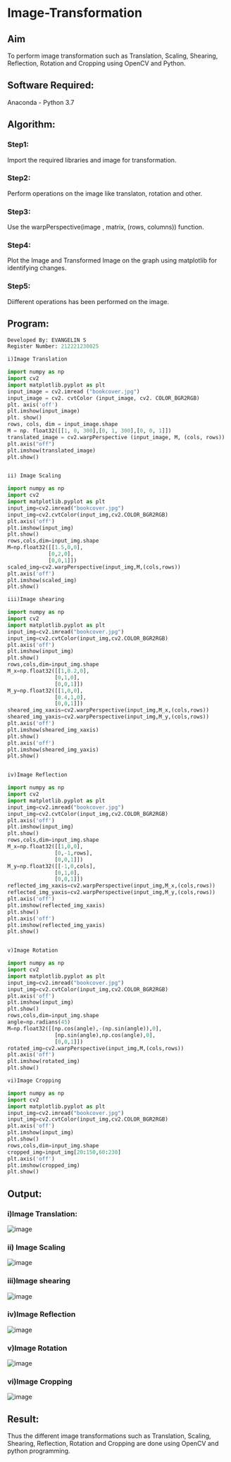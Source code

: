 # Image-Transformation
## Aim
To perform image transformation such as Translation, Scaling, Shearing, Reflection, Rotation and Cropping using OpenCV and Python.

## Software Required:
Anaconda - Python 3.7

## Algorithm:
### Step1:

Import the required libraries and image for transformation.

### Step2:

Perform operations on the image like translaton, rotation and other.

### Step3:

Use the warpPerspective(image , matrix, (rows, columns)) function.

### Step4:

Plot the Image and Transformed Image on the graph using matplotlib for identifying changes.

### Step5:

Diifferent operations has been performed on the image.

## Program:
```python
Developed By: EVANGELIN S
Register Number: 212221230025

i)Image Translation

import numpy as np
import cv2
import matplotlib.pyplot as plt
input_image = cv2.imread ("bookcover.jpg")
input_image = cv2. cvtColor (input_image, cv2. COLOR_BGR2RGB)
plt. axis('off')
plt.imshow(input_image)
plt. show()
rows, cols, dim = input_image.shape
M = np. float32([[1, 0, 300],[0, 1, 300],[0, 0, 1]])
translated_image = cv2.warpPerspective (input_image, M, (cols, rows))
plt.axis("off")
plt.imshow(translated_image)
plt.show()


ii) Image Scaling

import numpy as np
import cv2
import matplotlib.pyplot as plt
input_img=cv2.imread("bookcover.jpg")
input_img=cv2.cvtColor(input_img,cv2.COLOR_BGR2RGB)
plt.axis('off')
plt.imshow(input_img)
plt.show()
rows,cols,dim=input_img.shape
M=np.float32([[1.5,0,0],
             [0,2,0],
             [0,0,1]])
scaled_img=cv2.warpPerspective(input_img,M,(cols,rows))
plt.axis('off')
plt.imshow(scaled_img)
plt.show()

iii)Image shearing

import numpy as np
import cv2
import matplotlib.pyplot as plt
input_img=cv2.imread("bookcover.jpg")
input_img=cv2.cvtColor(input_img,cv2.COLOR_BGR2RGB)
plt.axis('off')
plt.imshow(input_img)
plt.show()
rows,cols,dim=input_img.shape
M_x=np.float32([[1,0.2,0],
               [0,1,0],
               [0,0,1]])
M_y=np.float32([[1,0,0],
               [0.4,1,0],
               [0,0,1]])
sheared_img_xaxis=cv2.warpPerspective(input_img,M_x,(cols,rows))
sheared_img_yaxis=cv2.warpPerspective(input_img,M_y,(cols,rows))
plt.axis('off')
plt.imshow(sheared_img_xaxis)
plt.show()
plt.axis('off')
plt.imshow(sheared_img_yaxis)
plt.show()


iv)Image Reflection

import numpy as np
import cv2
import matplotlib.pyplot as plt
input_img=cv2.imread("bookcover.jpg")
input_img=cv2.cvtColor(input_img,cv2.COLOR_BGR2RGB)
plt.axis('off')
plt.imshow(input_img)
plt.show()
rows,cols,dim=input_img.shape
M_x=np.float32([[1,0,0],
               [0,-1,rows],
               [0,0,1]])
M_y=np.float32([[-1,0,cols],
               [0,1,0],
               [0,0,1]])
reflected_img_xaxis=cv2.warpPerspective(input_img,M_x,(cols,rows))
reflected_img_yaxis=cv2.warpPerspective(input_img,M_y,(cols,rows))
plt.axis('off')
plt.imshow(reflected_img_xaxis)
plt.show()
plt.axis('off')
plt.imshow(reflected_img_yaxis)
plt.show()


v)Image Rotation

import numpy as np
import cv2
import matplotlib.pyplot as plt
input_img=cv2.imread("bookcover.jpg")
input_img=cv2.cvtColor(input_img,cv2.COLOR_BGR2RGB)
plt.axis('off')
plt.imshow(input_img)
plt.show()
rows,cols,dim=input_img.shape
angle=np.radians(45)
M=np.float32([[np.cos(angle),-(np.sin(angle)),0],
               [np.sin(angle),np.cos(angle),0],
               [0,0,1]])
rotated_img=cv2.warpPerspective(input_img,M,(cols,rows))
plt.axis('off')
plt.imshow(rotated_img)
plt.show()

vi)Image Cropping

import numpy as np
import cv2
import matplotlib.pyplot as plt
input_img=cv2.imread("bookcover.jpg")
input_img=cv2.cvtColor(input_img,cv2.COLOR_BGR2RGB)
plt.axis('off')
plt.imshow(input_img)
plt.show()
rows,cols,dim=input_img.shape
cropped_img=input_img[20:150,60:230]
plt.axis('off')
plt.imshow(cropped_img)
plt.show()

```
## Output:
### i)Image Translation:
![image](https://github.com/Evangelin-Ruth/IMAGE-TRANSFORMATIONS/assets/94219798/c596d462-1b46-49a8-99dc-a0d610289f3e)





### ii) Image Scaling

![image](https://github.com/Evangelin-Ruth/IMAGE-TRANSFORMATIONS/assets/94219798/1a4da4fd-d7b1-492f-9656-cb12d281e924)


### iii)Image shearing

![image](https://github.com/Evangelin-Ruth/IMAGE-TRANSFORMATIONS/assets/94219798/a78c2a14-7b60-4e8b-9fb3-c28e5d214954)


### iv)Image Reflection
![image](https://github.com/Evangelin-Ruth/IMAGE-TRANSFORMATIONS/assets/94219798/6d3ce170-8e30-4ef2-92da-7f8429eb734c)



### v)Image Rotation

![image](https://github.com/Evangelin-Ruth/IMAGE-TRANSFORMATIONS/assets/94219798/e2c0c425-32e4-4010-9348-e40f067ee906)


### vi)Image Cropping
![image](https://github.com/Evangelin-Ruth/IMAGE-TRANSFORMATIONS/assets/94219798/3713d1e3-da4b-47a6-8ac9-f48922681caf)





## Result: 

Thus the different image transformations such as Translation, Scaling, Shearing, Reflection, Rotation and Cropping are done using OpenCV and python programming.
